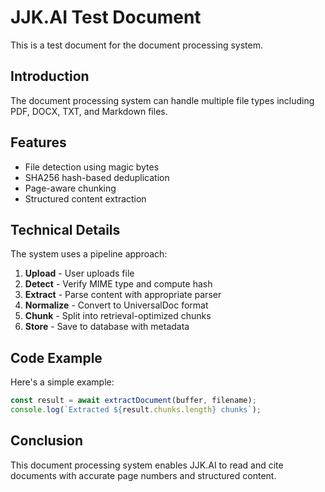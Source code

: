 # JJK.AI Test Document

This is a test document for the document processing system.

## Introduction

The document processing system can handle multiple file types including PDF, DOCX, TXT, and Markdown files.

## Features

- File detection using magic bytes
- SHA256 hash-based deduplication
- Page-aware chunking
- Structured content extraction

## Technical Details

The system uses a pipeline approach:

1. **Upload** - User uploads file
2. **Detect** - Verify MIME type and compute hash
3. **Extract** - Parse content with appropriate parser
4. **Normalize** - Convert to UniversalDoc format
5. **Chunk** - Split into retrieval-optimized chunks
6. **Store** - Save to database with metadata

## Code Example

Here's a simple example:

```typescript
const result = await extractDocument(buffer, filename);
console.log(`Extracted ${result.chunks.length} chunks`);
```

## Conclusion

This document processing system enables JJK.AI to read and cite documents with accurate page numbers and structured content.
